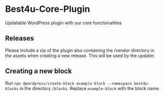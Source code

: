 # Best4u-Core-Plugin

Updatable WordPress plugin with our core functionalities

## Releases

Please include a zip of the plugin also containing the /vendor directory in the assets when creating a new release. This will be used by the updater.

## Creating a new block

Run `npx @wordpress/create-block example-block --namespace best4u-blocks` in the directory `/blocks`. Replace `example-block` with the block name.
